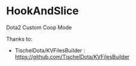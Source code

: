 HookAndSlice
============

Dota2 Custom Coop Mode

Thanks to:
- TischelDota/KVFilesBuilder : https://github.com/TischelDota/KVFilesBuilder